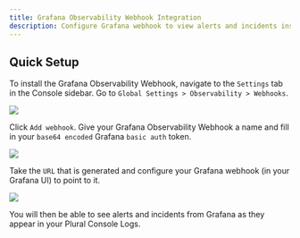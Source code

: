 ```yaml
---
title: Grafana Observability Webhook Integration
description: Configure Grafana webhook to view alerts and incidents inside the Plural Console. 
---
```


## Quick Setup 

To install the Grafana Observability Webhook, navigate to the `Settings` tab in the Console sidebar. Go to `Global Settings > Observability > Webhooks`. 

![](/assets/observability/observability-webhooks-tab.png)

Click `Add webhook`. Give your Grafana Observability Webhook a name and fill in your `base64 encoded` Grafana `basic auth` token.

![](/assets/observability/grafana-webhook-config.png)

Take the `URL` that is generated and configure your Grafana webhook (in your Grafana UI) to point to it. 

![](/assets/observability/grafana-webhook-url.png)

You will then be able to see alerts and incidents from Grafana as they appear in your Plural Console Logs.